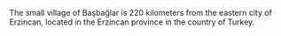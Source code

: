 The small village of Başbağlar is 220 kilometers from the eastern city of Erzincan, located in the Erzincan province in the country of Turkey.

